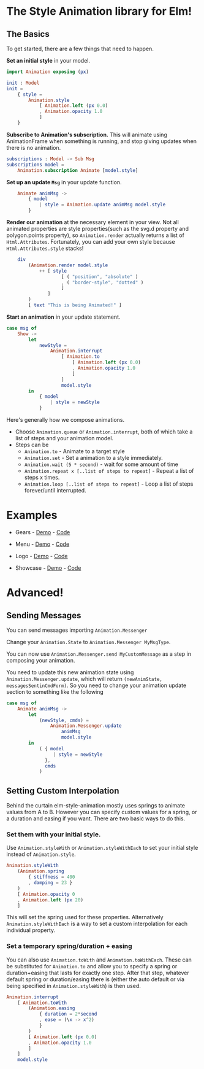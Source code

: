 # The Style Animation library for Elm!


## The Basics

To get started, there are a few things that need to happen.


__Set an initial style__ in your model.

```elm
import Animation exposing (px)

init : Model
init =
    { style =
        Animation.style
            [ Animation.left (px 0.0)
            , Animation.opacity 1.0
            ]
    }
```

__Subscribe to Animation's subscription.__  This will animate using AnimationFrame when something is running, and stop giving updates when there is no animation.
```elm
subscriptions : Model -> Sub Msg
subscriptions model =
    Animation.subscription Animate [model.style]

```


__Set up an update `Msg`__ in your update function.
```elm
    Animate animMsg ->
        { model
            | style = Animation.update animMsg model.style
        }

```


__Render our animation__ at the necessary element in your view.  Not all animated properties are style properties(such as the svg.d property and polygon.points property), so `Animation.render` actually returns a list of `Html.Attributes`.  Fortunately, you can add your own style because  `Html.Attributes.style` stacks!
```elm
    div
        (Animation.render model.style
            ++ [ style
                    [ ( "position", "absolute" )
                    , ( "border-style", "dotted" )
                    ]
               ]
        )
        [ text "This is being Animated!" ]
```




__Start an animation__ in your update statement.

```elm
case msg of
    Show ->
        let
            newStyle =
                Animation.interrupt
                    [ Animation.to
                        [ Animation.left (px 0.0)
                        , Animation.opacity 1.0
                        ]
                    ]
                    model.style
        in
            { model
                | style = newStyle
            }
```

Here's generally how we compose animations.

 * Choose `Animation.queue` or `Animation.interrupt`, both of which take a list of steps and your animation model.
 * Steps can be
    * `Animation.to` - Animate to a target style
    * `Animation.set` - Set a animation to a style immediately.
    * `Animation.wait (5 * second)` - wait for some amount of time
    * `Animation.repeat x [..list of steps to repeat]` - Repeat a list of steps x times.
    * `Animation.loop [..list of steps to repeat]` - Loop a list of steps forever/until interrupted.


# Examples
 * Gears - [Demo](https://mdgriffith.github.io/elm-style-animation/3.0.0/Gears.html) - [Code](https://github.com/mdgriffith/elm-style-animation/blob/master/examples/Gears.elm)
 * Menu - [Demo](https://mdgriffith.github.io/elm-style-animation/3.0.0/FlowerMenu/) - [Code](https://github.com/mdgriffith/elm-animation-flower-menu)

 * Logo - [Demo](https://mdgriffith.github.io/elm-style-animation/3.0.0/Logo.html) - [Code](https://github.com/mdgriffith/elm-style-animation/blob/master/examples/Logo.elm)
 * Showcase - [Demo](https://mdgriffith.github.io/elm-style-animation/3.0.0/Showcase.html) - [Code](https://github.com/mdgriffith/elm-style-animation/blob/master/examples/Showcase.elm)

# Advanced!

## Sending Messages

You can send messages importing `Animation.Messenger`

Change your `Animation.State` to `Animation.Messenger MyMsgType`.

You can now use `Animation.Messenger.send MyCustomMessage` as a step in composing your animation.

You need to update this new animation state using `Animation.Messenger.update`, which will return `(newAnimState, messagesSentinCmdForm)`.  So you need to change your animation update section to something like the following


```elm
case msg of
    Animate animMsg ->
        let
            (newStyle, cmds) =
                Animation.Messenger.update
                    animMsg
                    model.style
        in
            ( { model
                 | style = newStyle
              },
              cmds
            )
```

## Setting Custom Interpolation

Behind the curtain elm-style-animation mostly uses springs to animate values from A to B.  However you can specify custom values for a spring, or a duration and easing if you want. There are two basic ways to do this.


### Set them with your initial style.

Use `Animation.styleWith` or `Animation.styleWithEach` to set your initial style instead of `Animation.style`.  

```elm
Animation.styleWith
    (Animation.spring
        { stiffness = 400
        , damping = 23 }
    )
    [ Animation.opacity 0
    , Animation.left (px 20)
    ]
```

This will set the spring used for these properties.  Alternatively `Animation.styleWithEach` is a way to set a custom interpolation for each individual property.


### Set a temporary spring/duration + easing

You can also use `Animation.toWith` and `Animation.toWithEach`.  These can be substituted for `Animation.to` and allow you to specify a spring or duration+easing that lasts for exactly one step.  After that step, whatever default spring or duration/easing there is (either the auto default or via being specified in `Animation.styleWith`) is then used.

```elm
Animation.interrupt
    [ Animation.toWith
        (Animation.easing
            { duration = 2*second
            , ease = (\x -> x^2)
            }
        )
        [ Animation.left (px 0.0)
        , Animation.opacity 1.0
        ]
    ]
    model.style
```
